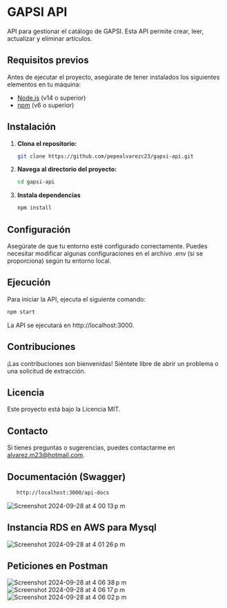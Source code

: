 # GAPSI API

API para gestionar el catálogo de GAPSI. Esta API permite crear, leer, actualizar y eliminar artículos.

## Requisitos previos

Antes de ejecutar el proyecto, asegúrate de tener instalados los siguientes elementos en tu máquina:

- [Node.js](https://nodejs.org/) (v14 o superior)
- [npm](https://www.npmjs.com/) (v6 o superior)

## Instalación

1. **Clona el repositorio:**

   ```bash
   git clone https://github.com/pepealvarezc23/gapsi-api.git

   ```

2. **Navega al directorio del proyecto:**

   ```bash
   cd gapsi-api

   ```

3. **Instala dependencias**

   ```bash
   npm install
   
   ```

## Configuración

Asegúrate de que tu entorno esté configurado correctamente. Puedes necesitar modificar algunas configuraciones en el archivo .env (si se proporciona) según tu entorno local.

## Ejecución

Para iniciar la API, ejecuta el siguiente comando:

   ```bash
   npm start

   ```

La API se ejecutará en http://localhost:3000.

## Contribuciones

¡Las contribuciones son bienvenidas! Siéntete libre de abrir un problema o una solicitud de extracción.

## Licencia

Este proyecto está bajo la Licencia MIT.

## Contacto

Si tienes preguntas o sugerencias, puedes contactarme en alvarez.m23@hotmail.com.

## Documentación (Swagger)
```bash
   http://localhost:3000/api-docs

   ```
![Screenshot 2024-09-28 at 4 00 13 p m](https://github.com/user-attachments/assets/8b2cd44e-b904-4273-9c30-8ac16a7e3f7b)

## Instancia RDS en AWS para Mysql
![Screenshot 2024-09-28 at 4 01 26 p m](https://github.com/user-attachments/assets/67fd82ae-0206-44a2-908e-77fc95ace9af)

## Peticiones en Postman
![Screenshot 2024-09-28 at 4 06 38 p m](https://github.com/user-attachments/assets/7ab9a268-fcc3-4f1c-8b96-ea6bdc34da4b)
![Screenshot 2024-09-28 at 4 06 17 p m](https://github.com/user-attachments/assets/b962c9c6-8f83-45ba-a28b-5e55a57eae79)
![Screenshot 2024-09-28 at 4 06 02 p m](https://github.com/user-attachments/assets/6ccde628-e3bc-4b01-9919-33d2a328e92a)
